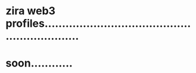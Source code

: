 # zira web3 profiles...............................................................
# soon............
